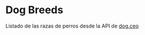# Dog Breeds

Listado de las razas de perros desde la API de [dog.ceo](https://dog.ceo/dog-api/documentation/)

